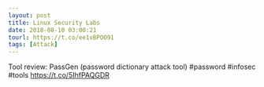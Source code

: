 ```yaml
---
layout: post
title: Linux Security Labs
date: 2018-08-10 03:00:21
tourl: https://t.co/ee1vBPOO91
tags: [Attack]
---
```

Tool review: PassGen (password dictionary attack tool) #password #infosec #tools https://t.co/5IhfPAQGDR